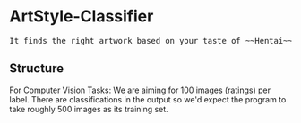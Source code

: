 # ArtStyle-Classifier
<pre>It finds the right artwork based on your taste of ~~Hentai~~ Art!</pre>

## Structure


For Computer Vision Tasks:
  We are aiming for 100 images (ratings) per label. There are classifications in the output so we'd expect the program to take roughly 500 images as its training set.
  
